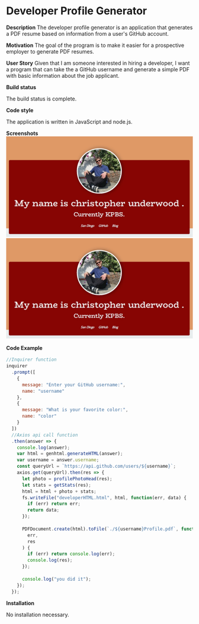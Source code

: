 # Developer Profile Generator

**Description**
The developer profile generator is an application that generates a PDF resume based on information from a user's GitHub account.

**Motivation**
The goal of the program is to make it easier for a prospective employer to generate PDF resumes.

**User Story**
Given that I am someone interested in hiring a developer, I want a program that can take the a GitHub username and generate a simple PDF with basic information about the job applicant.

**Build status**

The build status is complete.

**Code style**

The application is written in JavaScript and node.js.

**Screenshots**
![Screenshot](Assets/images/profle-screenshot.jpg)
![Screenshot](Assets/images/profle-screenshot.jpg)

**Code Example**

```javascript
//Inquirer function
inquirer
  .prompt([
    {
      message: "Enter your GitHub username:",
      name: "username"
    },
    {
      message: "What is your favorite color:",
      name: "color"
    }
  ])
  //Axios api call function
  .then(answer => {
    console.log(answer);
    var html = genhtml.generateHTML(answer);
    var username = answer.username;
    const queryUrl = `https://api.github.com/users/${username}`;
    axios.get(queryUrl).then(res => {
      let photo = profilePhotoHead(res);
      let stats = getStats(res);
      html = html + photo + stats;
      fs.writeFile("developerHTML.html", html, function(err, data) {
        if (err) return err;
        return data;
      });

      PDFDocument.create(html).toFile(`./${username}Profile.pdf`, function(
        err,
        res
      ) {
        if (err) return console.log(err);
        console.log(res);
      });

      console.log("you did it");
    });
  });
```

**Installation**

No installation necessary.
